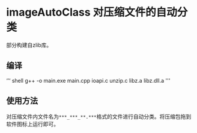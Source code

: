 # imageAutoClass 对压缩文件的自动分类
部分构建自zlib库。
## 编译

‘’‘ shell
g++ -o main.exe main.cpp ioapi.c unzip.c libz.a libz.dll.a
'''

## 使用方法
对压缩文件内文件名为`***_***_**.***`格式的文件进行自动分类。将压缩包拖到软件图标上运行即可。
